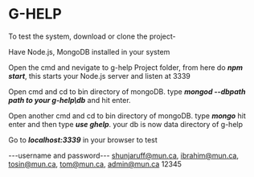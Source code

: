 # G-HELP
To test the system, download or clone the project-

Have Node.js, MongoDB installed in your system

Open the cmd and nevigate to g-help Project folder, from here do **_npm start_**, this starts your Node.js server and listen at 3339

Open cmd and cd to bin directory of mongoDB. type **_mongod --dbpath path to your g-help\db_** and hit enter.

Open another cmd and cd to bin directory of mongoDB. type **_mongo_** hit enter and then type **_use ghelp_**. your db is now data directory of g-help

Go to **_localhost:3339_** in your browser to test

 
---username and password---
shunjaruff@mun.ca, ibrahim@mun.ca, tosin@mun.ca, tom@mun.ca, admin@mun.ca
12345

